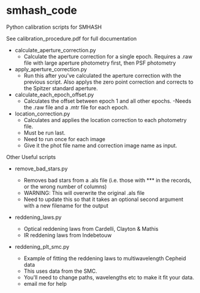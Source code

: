 # smhash_code
Python calibration scripts for SMHASH

See calibration_procedure.pdf for full documentation

- calculate_aperture_correction.py 
  - Calculate the aperture correction for a single epoch. Requires a .raw file with large aperture photometry first, then PSF photometry
- apply_aperture_correction.py
  - Run this after you've calculated the aperture correction with the previous script. Also applys the zero point correction and corrects to the Spitzer standard aperture.
- calculate_each_epoch_offset.py
  - Calculates the offset between epoch 1 and all other epochs.
  -Needs the .raw file and a .mtr file for each epoch.
- location_correction.py
  - Calculates and applies the location correction to each photometry file.
  - Must be run last.
  - Need to run once for each image
  - Give it the phot file name and correction image name as input. 


Other Useful scripts

- remove_bad_stars.py
  - Removes bad stars from a .als file (i.e. those with *** in the records, or the wrong number of columns)
  - WARNING: This will overwrite the original .als file
  - Need to update this so that it takes an optional second argument with a new filename for the output
  
- reddening_laws.py
  - Optical reddening laws from Cardelli, Clayton & Mathis 
  - IR reddening laws from Indebetouw

- reddening_plt_smc.py
  - Example of fitting the reddening laws to multiwavelength Cepheid data
  - This uses data from the SMC.
  - You'll need to change paths, wavelengths etc to make it fit your data.
  - email me for help